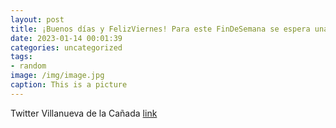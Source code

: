 ```yaml
---
layout: post
title: ¡Buenos días y FelizViernes! Para este FinDeSemana se espera una bajada de temperaturas.  Si vas a encender la chimenea, recue...
date: 2023-01-14 00:01:39
categories: uncategorized
tags:
- random
image: /img/image.jpg
caption: This is a picture
---
```

Twitter Villanueva de la Cañada [link](https://twitter.com/AytoVDLCanada/status/1613815379100303360)
